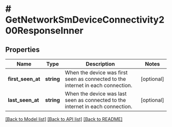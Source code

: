 # # GetNetworkSmDeviceConnectivity200ResponseInner

## Properties

Name | Type | Description | Notes
------------ | ------------- | ------------- | -------------
**first_seen_at** | **string** | When the device was first seen as connected to the internet in each connection. | [optional]
**last_seen_at** | **string** | When the device was last seen as connected to the internet in each connection. | [optional]

[[Back to Model list]](../../README.md#models) [[Back to API list]](../../README.md#endpoints) [[Back to README]](../../README.md)
